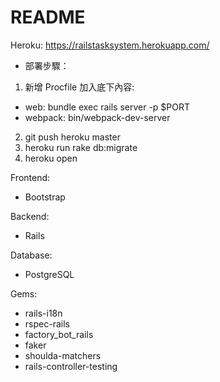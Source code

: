 # README

Heroku:
https://railstasksystem.herokuapp.com/

* 部署步驟：
1. 新增 Procfile
加入底下內容:
- web: bundle exec rails server -p $PORT
- webpack: bin/webpack-dev-server

2. git push heroku master
3. heroku run rake db:migrate
4. heroku open


Frontend:
* Bootstrap

Backend:
* Rails

Database:
* PostgreSQL

Gems:
* rails-i18n
* rspec-rails
* factory_bot_rails
* faker
* shoulda-matchers
* rails-controller-testing



